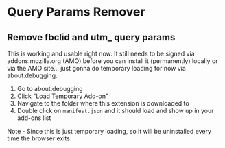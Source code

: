 # Query Params Remover
## Remove fbclid and utm_ query params

This is working and usable right now. It still needs to be signed via addons.mozilla.org (AMO) before you can install it (permanently) locally or via the AMO site... just gonna do temporary loading for now via about:debugging. 

1. Go to about:debugging
2. Click "Load Temporary Add-on"
3. Navigate to the folder where this extension is downloaded to
4. Double click on `manifest.json` and it should load and show up in your add-ons list

Note - Since this is just temporary loading, so it will be uninstalled every time the browser exits. 
